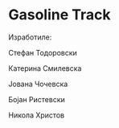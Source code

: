 # Gasoline Track
Изработиле:

Стефан Тодоровски 

Катерина Смилевска 

Јована Чочевска 

Бојан Ристевски

Никола Христов
